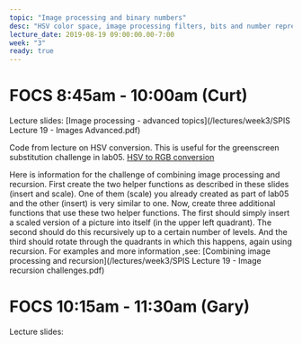 ```yaml
---
topic: "Image processing and binary numbers"
desc: "HSV color space, image processing filters, bits and number representations"
lecture_date: 2019-08-19 09:00:00.00-7:00
week: "3"
ready: true
---
```


# FOCS 8:45am - 10:00am (Curt)

Lecture slides: [Image processing - advanced topics](/lectures/week3/SPIS Lecture 19 - Images Advanced.pdf)

Code from lecture on HSV conversion. This is useful for the greenscreen substitution challenge in lab05. [HSV to RGB conversion](/lectures/week3/hsv.py)

Here is information for the challenge of combining image processing and recursion. First create the two helper functions as described in these slides (insert and scale). One of them (scale) you already created as part of lab05 and the other (insert) is very similar to one. Now, create three additional functions that use these two helper functions. The first should simply insert a scaled version of a picture into itself (in the upper left quadrant). The second should do this recursively up to a certain number of levels. And the third should rotate through the quadrants in which this happens, again using recursion. For examples and more information ,see: [Combining image processing and recursion](/lectures/week3/SPIS Lecture 19 - Image recursion challenges.pdf)





# FOCS 10:15am - 11:30am (Gary)

Lecture slides: 


